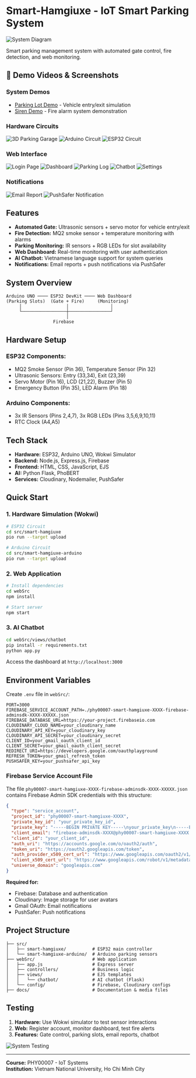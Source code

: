 # Smart-Hamgiuxe - IoT Smart Parking System

![System Diagram](docs/Diagram.png)

Smart parking management system with automated gate control, fire detection, and web monitoring.

## 🎥 Demo Videos & Screenshots

### System Demos

- [Parking Lot Demo](docs/ParkingLotDemo.mkv) - Vehicle entry/exit simulation
- [Siren Demo](docs/SirenDemo.mkv) - Fire alarm system demonstration

### Hardware Circuits

![3D Parking Garage](docs/3DParkingGarage.png)
![Arduino Circuit](docs/ArduinoCircuit.jpg)
![ESP32 Circuit](docs/ESP32Circuit.jpg)

### Web Interface

![Login Page](docs/Login.png)
![Dashboard](docs/Dashboard.png)
![Parking Log](docs/ParkingLog.png)
![Chatbot](docs/Chatbot.png)
![Settings](docs/Setting.png)

### Notifications

![Email Report](docs/Email.jpg)
![PushSafer Notification](docs/PushSafer.png)

## Features

- **Automated Gate:** Ultrasonic sensors + servo motor for vehicle entry/exit
- **Fire Detection:** MQ2 smoke sensor + temperature monitoring with alarms
- **Parking Monitoring:** IR sensors + RGB LEDs for slot availability
- **Web Dashboard:** Real-time monitoring with user authentication
- **AI Chatbot:** Vietnamese language support for system queries
- **Notifications:** Email reports + push notifications via PushSafer

## System Overview

```
Arduino UNO ──── ESP32 DevKit ──── Web Dashboard
(Parking Slots)  (Gate + Fire)     (Monitoring)
     │                 │                │
     └─────────────────┼────────────────┘
                       │
                  Firebase
```

## Hardware Setup

### ESP32 Components:

- MQ2 Smoke Sensor (Pin 36), Temperature Sensor (Pin 32)
- Ultrasonic Sensors: Entry (33,34), Exit (23,39)
- Servo Motor (Pin 16), LCD (21,22), Buzzer (Pin 5)
- Emergency Button (Pin 35), LED Alarm (Pin 18)

### Arduino Components:

- 3x IR Sensors (Pins 2,4,7), 3x RGB LEDs (Pins 3,5,6,9,10,11)
- RTC Clock (A4,A5)

## Tech Stack

- **Hardware:** ESP32, Arduino UNO, Wokwi Simulator
- **Backend:** Node.js, Express.js, Firebase
- **Frontend:** HTML, CSS, JavaScript, EJS
- **AI:** Python Flask, PhoBERT
- **Services:** Cloudinary, Nodemailer, PushSafer

## Quick Start

### 1. Hardware Simulation (Wokwi)

```bash
# ESP32 Circuit
cd src/smart-hamgiuxe
pio run --target upload

# Arduino Circuit
cd src/smart-hamgiuxe-arduino
pio run --target upload
```

### 2. Web Application

```bash
# Install dependencies
cd webSrc
npm install

# Start server
npm start
```

### 3. AI Chatbot

```bash
cd webSrc/views/chatbot
pip install -r requirements.txt
python app.py
```

Access the dashboard at `http://localhost:3000`

## Environment Variables

Create `.env` file in `webSrc/`:

```env
PORT=3000
FIREBASE_SERVICE_ACCOUNT_PATH=./phy00007-smart-hamgiuxe-XXXX-firebase-adminsdk-XXXX-XXXXX.json
FIREBASE_DATABASE_URL=https://your-project.firebaseio.com
CLOUDINARY_CLOUD_NAME=your_cloudinary_name
CLOUDINARY_API_KEY=your_cloudinary_key
CLOUDINARY_API_SECRET=your_cloudinary_secret
CLIENT_ID=your_gmail_oauth_client_id
CLIENT_SECRET=your_gmail_oauth_client_secret
REDIRECT_URI=https://developers.google.com/oauthplayground
REFRESH_TOKEN=your_gmail_refresh_token
PUSHSAFER_KEY=your_pushsafer_api_key
```

### Firebase Service Account File

The file `phy00007-smart-hamgiuxe-XXXX-firebase-adminsdk-XXXX-XXXXX.json` contains Firebase Admin SDK credentials with this structure:

```json
{
  "type": "service_account",
  "project_id": "phy00007-smart-hamgiuxe-XXXX",
  "private_key_id": "your_private_key_id",
  "private_key": "-----BEGIN PRIVATE KEY-----\nyour_private_key\n-----END PRIVATE KEY-----\n",
  "client_email": "firebase-adminsdk-XXXX@phy00007-smart-hamgiuxe-XXXX.iam.gserviceaccount.com",
  "client_id": "your_client_id",
  "auth_uri": "https://accounts.google.com/o/oauth2/auth",
  "token_uri": "https://oauth2.googleapis.com/token",
  "auth_provider_x509_cert_url": "https://www.googleapis.com/oauth2/v1/certs",
  "client_x509_cert_url": "https://www.googleapis.com/robot/v1/metadata/x509/firebase-adminsdk-XXXX%40phy00007-smart-hamgiuxe-XXXX.iam.gserviceaccount.com",
  "universe_domain": "googleapis.com"
}
```

**Required for:**

- Firebase: Database and authentication
- Cloudinary: Image storage for user avatars
- Gmail OAuth: Email notifications
- PushSafer: Push notifications

## Project Structure

```
├── src/
│   ├── smart-hamgiuxe/          # ESP32 main controller
│   └── smart-hamgiuxe-arduino/  # Arduino parking sensors
├── webSrc/                      # Web application
│   ├── app.js                   # Express server
│   ├── controllers/             # Business logic
│   ├── views/                   # EJS templates
│   │   └── chatbot/             # AI chatbot (Flask)
│   └── config/                  # Firebase, Cloudinary configs
├── docs/                        # Documentation & media files
```

## Testing

1. **Hardware:** Use Wokwi simulator to test sensor interactions
2. **Web:** Register account, monitor dashboard, test fire alerts
3. **Features:** Gate control, parking slots, email reports, chatbot

![System Testing](docs/images/testing.jpg)

---

**Course:** PHY00007 - IoT Systems  
**Institution:** Vietnam National University, Ho Chi Minh City
